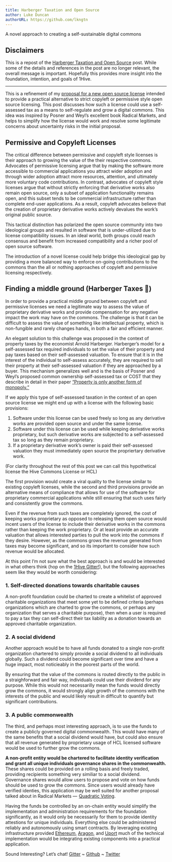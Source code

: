 ```yaml
---
title: Harberger Taxation and Open Source 
author: Luke Duncan
authorURL: https://github.com/lkngtn
---
```


A novel approach to creating a self-sustainable digital commons

## Disclaimers

This is a repost of the [Harberger Taxation and Open Source](https://medium.com/hive-commons/harberger-taxation-and-open-source-58dcdbab140d) post. While some of the details and references in the post are no longer relevant, the overall message is important. Hopefully this provides more insight into the foundation, intention, and goals of 1Hive. 

<hr>

This is a refinement of my [proposal for a new open source license](https://medium.com/hive-commons/introducing-hive-commons-95dad77814bb) intended to provide a practical alternative to strict copyleft or permissive style open source licensing. This post discusses how such a license could use a self-assessed tax as a means to self-regulate and grow a digital commons. This idea was inspired by Posner and Weyl’s excellent book Radical Markets, and helps to simplify how the license would work and resolve some legitimate concerns about uncertainty risks in the initial proposal.

## Permissive and Copyleft Licenses

The critical difference between permissive and copyleft style licenses is their approach to growing the value of the their respective commons. Advocates of permissive licensing argue that by making the software more accessible to commercial applications you attract wider adoption and through wider adoption attract more resources, attention, and ultimately more voluntary code contributions. In contrast, advocates of copyleft style licenses argue that without strictly enforcing that derivative works also remain open source, only a subset of application functionality remains open, and this subset tends to be commercial infrastructure rather than complete end-user applications. As a result, copyleft advocates believe that the creation of proprietary derivative works actively devalues the work’s original public source.

This tactical distinction has polarized the open source community into two ideological groups and resulted in software that is under-utilized due to license compatibility issues. In an ideal world, both groups could reach consensus and benefit from increased compatibility and a richer pool of open source software.

The introduction of a novel license could help bridge this ideological gap by providing a more balanced way to enforce on-going contributions to the commons than the all or nothing approaches of copyleft and permissive licensing respectively.

## Finding a middle ground (Harberger Taxes 🎉)

In order to provide a practical middle ground between copyleft and permissive licenses we need a legitimate way to assess the value of proprietary derivative works and provide compensation for any negative impact the work may have on the commons. The challenge is that it can be difficult to assess the value of something like intellectual property, which is non-fungible and rarely changes hands, in both a fair and efficient manner.

An elegant solution to this challenge was proposed in the context of property taxes by the economist Arnold Harberger. Harberger’s model for a self-assessed tax required individuals to set the value of their property and pay taxes based on their self-assessed valuation. To ensure that it is in the interest of the individual to self-assess accurately, they are required to sell their property at their self-assessed valuation if they are approached by a buyer. This mechanism generalizes well and is the basis of Posner and Weyl’s proposed common ownership self-assessed tax or COST that they describe in detail in their paper [“Property is only another form of monopoly.”](https://academic.oup.com/jla/article/9/1/51/3572441)

If we apply this type of self-assessed taxation in the context of an open source license we might end up with a license with the following basic provisions:

1. Software under this license can be used freely so long as any derivative works are provided open source and under the same license.
2. Software under this license can be used while keeping derivative works proprietary, but such derivative works are subjected to a self-assessed tax so long as they remain proprietary.
3. If a proprietary derivative work’s owner is paid their self-assessed valuation they must immediately open source the propriertary derivative work.

(For clarity throughout the rest of this post we can call this hypothetical license the Hive Commons License or HCL)

The first provision would create a viral quality to the license similar to existing copyleft licenses, while the second and third provisions provide an alternative means of compliance that allows for use of the software for proprietary commercial applications while still ensuring that such uses fairly and consistently grow the commons.

Even if the revenue from such taxes are completely ignored, the cost of keeping works proprietary as opposed to releasing them open source would incent users of the license to include their derivative works in the commons rather than keeping the work proprietary. Or at least provide an accurate valuation that allows interested parties to pull the work into the commons if they desire. However, as the commons grows the revenue generated from taxes may become significant, and so its important to consider how such revenue would be allocated.

At this point I’m not sure what the best approach is and would be interested in what others think (hop on the [1Hive Gitter!](https://gitter.im/1Hive)), but the following approaches seem like they would be worth considering:

### 1. Self-directed donations towards charitable causes

A non-profit foundation could be charted to create a whitelist of approved charitable organizations that meet some yet to be defined criteria (perhaps organizations which are charted to grow the commons, or perhaps any organization that serves a charitable purpose), then when a user is required to pay a tax they can self-direct their tax liability as a donation towards an approved charitable organization.

### 2. A social dividend

Another approach would be to have all funds donated to a single non-profit organization chartered to simply provide a social dividend to all individuals globally. Such a dividend could become significant over time and have a huge impact, most noticieably in the poorest parts of the world.

By ensuring that the value of the commons is routed directly to the public in a straighforward and fair way, individuals could use their dividend for any purpose. While this would not necessarilly mean the funds would directly grow the commons, it would strongly align growth of the commons with the interests of the public and would likely result in difficult to quantify but significant contributions.

### 3. A public commonwealth

The third, and perhaps most interesting approach, is to use the funds to create a publicly governed digital commonwealth. This would have many of the same benefits that a social dividend would have, but could also ensure that all revenue generated by proprietary usage of HCL licensed software would be used to further grow the commons.

**A non-profit entity would be chartered to facilitate identity verification and grant all unique individuals governance shares in the commonwealth.** These shares could be provided on a rolling basis and freely traded, providing recipients something very similiar to a social dividend. Governance shares would allow users to propose and vote on how funds should be used to grow the commons. Since users would already have verified identies, this application may be well suited for another proposal talked about in Radical Markets —  [Quadratic Voting](https://en.wikipedia.org/wiki/Quadratic_voting).

Having the funds be controlled by an on-chain entity would simplify the implementation and administration requirements for the foundation significantly, as it would only be necessarily for them to provide identity attestions for unique individuals. Everything else could be administered reliably and autonomously using smart contracts. By leveraging existing infrastructure provided [Ethereum](https://ethereum.org/), [Aragon](https://aragon.org/), and [Uport](https://www.uport.me/) much of the technical implementation would be integrating existing components into a practical application.

Sound Interesting? Let’s chat! [Gitter](https://gitter.im/1Hive) ~ [Github](https://github.com/1Hive) ~ [Twitter](https://twitter.com/1HiveOrg)



































